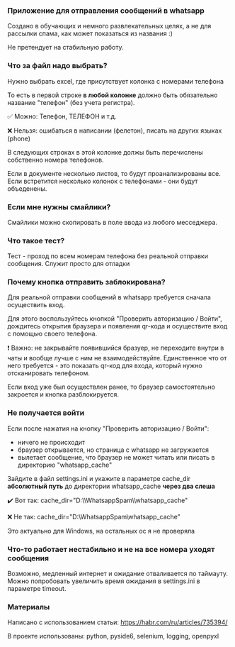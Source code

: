 ### Приложение для отправления сообщений в whatsapp

Создано в обучающих и немного развлекательных целях, а не для рассылки спама, как может показаться из названия :)

Не претендует на стабильную работу.

### Что за файл надо выбрать?

Нужно выбрать excel, где присутствует колонка с номерами телефона

То есть в первой строке **в любой колонке** должно быть обязательно название "телефон" (без учета регистра).

✅️ Можно: Телефон, ТЕЛЕФОН и т.д.

❌️ Нельзя: ошибаться в написании (фелетон), писать на других языках (phone)

В следующих строках в этой колонке должы быть перечислены собственно номера телефонов.

Если в документе несколько листов, то будут проанализированы все. Если встретится несколько колонок с телефонами - они будут объеденены.

### Если мне нужны смайлики?

Смайлики можно скопировать в поле ввода из любого месседжера.

### Что такое тест?

Тест - проход по всем номерам телефона без реальной отправки сообщения. Служит просто для отладки

### Почему кнопка отправить заблокирована?

Для реальной отправки сообщений в whatsapp требуется сначала осуществить вход.

Для этого воспользуйтесь кнопкой "Проверить авторизацию / Войти", дождитесь открытия браузера и появления qr-кода и осуществите вход с помощью своего телефона.

❗️ Важно: не закрывайте появившийся бразуер, не переходите внутри в чаты и вообще лучше с ним не взаимодействуйте. 
Единственное что от него требуется - это показать qr-код для входа, который нужно отсканировать телефоном.

Если вход уже был осуществлен ранее, то браузер самостоятельно закроется и кнопка разблокируется.

### Не получается войти

Если после нажатия на кнопку "Проверить авторизацию / Войти":
* ничего не происходит
* браузер открывается, но страница с whatsapp не загружается
* вылетает сообщение, что браузер не может читать или писать в директорию "whatsapp_cache"

Зайдите в файл settings.ini и укажите в параметре cache_dir **абсолютный путь** до директории whatsapp_cache **через два слеша**

✔️ Вот так: cache_dir="D:\\\WhatsappSpam\\\whatsapp_cache"

❌️ Не так: cache_dir="D:\\WhatsappSpam\\whatsapp_cache"

Это актуально для Windows, на остальных ос я не проверяла

### Что-то работает нестабильно и не на все номера уходят сообщения

Возможно, медленный интернет и ожидание отваливается по таймауту.
Можно попробовать увеличить время ожидания в settings.ini в параметре timeout.

### Материалы
Написано с использованием статьи: https://habr.com/ru/articles/735394/

В проекте использованы: python, pyside6, selenium, logging, openpyxl